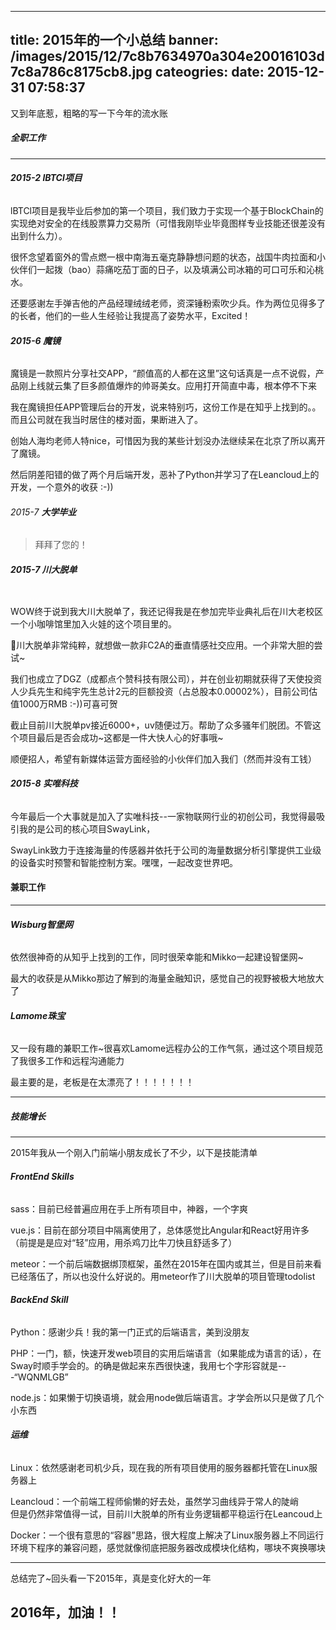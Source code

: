 
---
title: 2015年的一个小总结
banner: /images/2015/12/7c8b7634970a304e20016103d7c8a786c8175cb8.jpg
cateogries: 
date: 2015-12-31 07:58:37
---
<!--kg-card-begin: markdown--><p>又到年底惹，粗略的写一下今年的流水账<br>
<img src="http://7u2nd7.com1.z0.glb.clouddn.com/1.pic_meitu_1.jpg" style="width:1px;height:1px;" alt="" hidden></p>
<h5 id=""><strong>全职工作</strong></h5>
<hr>
<h6 id="20152lbtcl"><strong>2015-2 lBTCl项目</strong></h6>
<p><img src="/images/2015/12/-----2015-12-31---1-37-12.png" alt="" loading="lazy"><br>
lBTCl项目是我毕业后参加的第一个项目，我们致力于实现一个基于BlockChain的实现绝对安全的在线股票算力交易所（可惜我刚毕业毕竟图样专业技能还很差没有出到什么力）。</p>
<p>很怀念望着窗外的雪点燃一根中南海五毫克静静想问题的状态，战国牛肉拉面和小伙伴们一起拨（bao）蒜痛吃茄丁面的日子，以及填满公司冰箱的可口可乐和沁桃水。</p>
<p>还要感谢左手弹吉他的产品经理绒绒老师，资深锤粉索吹少兵。作为两位见得多了的长者，他们的一些人生经验让我提高了姿势水平，Excited！</p>
<h6 id="20156"><strong>2015-6 魔镜</strong></h6>
<p><img src="/images/2015/12/-----2015-12-31---1-55-33.png" alt="" loading="lazy"><br>
魔镜是一款照片分享社交APP，“颜值高的人都在这里”这句话真是一点不说假，产品刚上线就云集了巨多颜值爆炸的帅哥美女。应用打开简直中毒，根本停不下来</p>
<p>我在魔镜担任APP管理后台的开发，说来特别巧，这份工作是在知乎上找到的。。而且公司就在我当时居住的楼对面，果断进入了。</p>
<p>创始人海均老师人特nice，可惜因为我的某些计划没办法继续呆在北京了所以离开了魔镜。</p>
<p>然后阴差阳错的做了两个月后端开发，恶补了Python并学习了在Leancloud上的开发，一个意外的收获 :-))</p>
<h6 id="20157">2015-7 <strong>大学毕业</strong></h6>
<blockquote>
<p>拜拜了您的！</p>
</blockquote>
<h6 id="20157"><strong>2015-7 川大脱单</strong></h6>
<p><img src="/images/2015/12/amazing-001.jpg" alt="" loading="lazy"></p>
<p>WOW终于说到我大川大脱单了，我还记得我是在参加完毕业典礼后在川大老校区一个小咖啡馆里加入火娃的这个项目里的。</p>
<p>川大脱单非常纯粹，就想做一款非C2A的垂直情感社交应用。一个非常大胆的尝试~</p>
<p>我们也成立了DGZ（成都点个赞科技有限公司），并在创业初期就获得了天使投资人少兵先生和纯宇先生总计2元的巨额投资（占总股本0.00002%），目前公司估值1000万RMB :-))可喜可贺</p>
<p>截止目前川大脱单pv接近6000+，uv随便过万。帮助了众多骚年们脱团。不管这个项目最后是否会成功~这都是一件大快人心的好事哦~</p>
<p>顺便招人，希望有新媒体运营方面经验的小伙伴们加入我们（然而并没有工钱）</p>
<h6 id="20158"><strong>2015-8 实唯科技</strong></h6>
<p><img src="/images/2015/12/u-3777593178-2956287419-fm-21-gp-0.jpg" alt="" loading="lazy"><br>
今年最后一个大事就是加入了实唯科技--一家物联网行业的初创公司，我觉得最吸引我的是公司的核心项目SwayLink，</p>
<p>SwayLink致力于连接海量的传感器并依托于公司的海量数据分析引擎提供工业级的设备实时预警和智能控制方案。嘿嘿，一起改变世界吧。</p>
<h4 id=""><strong>兼职工作</strong></h4>
<hr>
<h6 id="wisburg"><strong>Wisburg智堡网</strong></h6>
<p><img src="/images/2015/12/shutterstock_184783490-e1439855358505.jpg" alt="" loading="lazy"><br>
依然很神奇的从知乎上找到的工作，同时很荣幸能和Mikko一起建设智堡网~</p>
<p>最大的收获是从Mikko那边了解到的海量金融知识，感觉自己的视野被极大地放大了</p>
<h6 id="lamome"><strong>Lamome珠宝</strong></h6>
<p><img src="/images/2015/12/banner4.jpg" alt="" loading="lazy"><br>
又一段有趣的兼职工作~很喜欢Lamome远程办公的工作气氛，通过这个项目规范了我很多工作和远程沟通能力</p>
<p>最主要的是，老板是在太漂亮了！！！！！！！</p>
<hr>
<h5 id=""><strong>技能增长</strong></h5>
<hr>
<p>2015年我从一个刚入门前端小朋友成长了不少，以下是技能清单</p>
<h6 id="frontendskills"><strong>FrontEnd Skills</strong></h6>
<p>sass：目前已经普遍应用在手上所有项目中，神器，一个字爽</p>
<p>vue.js：目前在部分项目中隔离使用了，总体感觉比Angular和React好用许多（前提是是应对“轻”应用，用杀鸡刀比牛刀快且舒适多了）</p>
<p>meteor：一个前后端数据绑顶框架，虽然在2015年在国内或其兰，但是目前来看已经落伍了，所以也没什么好说的。用meteor作了川大脱单的项目管理todolist</p>
<h6 id="backendskill"><strong>BackEnd Skill</strong></h6>
<p>Python：感谢少兵！我的第一门正式的后端语言，美到没朋友</p>
<p>PHP：一门，额，快速开发web项目的实用后端语言（如果能成为语言的话），在Sway时顺手学会的。的确是做起来东西很快速，我用七个字形容就是---“WQNMLGB”</p>
<p>node.js：如果懒于切换语境，就会用node做后端语言。才学会所以只是做了几个小东西</p>
<h6 id=""><strong>运维</strong></h6>
<p>Linux：依然感谢老司机少兵，现在我的所有项目使用的服务器都托管在Linux服务器上</p>
<p>Leancloud：一个前端工程师偷懒的好去处，虽然学习曲线异于常人的陡峭<br>
但是仍然非常值得一试，目前川大脱单的所有业务逻辑都平稳运行在Leancoud上</p>
<p>Docker：一个很有意思的“容器”思路，很大程度上解决了Linux服务器上不同运行环境下程序的兼容问题，感觉就像彻底把服务器改成模块化结构，哪块不爽换哪块</p>
<hr>
<p>总结完了~回头看一下2015年，真是变化好大的一年</p>
<h2 id="2016">2016年，加油！！</h2>
<!--kg-card-end: markdown-->
    